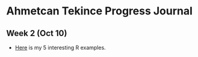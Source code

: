 # Ahmetcan Tekince Progress Journal

## Week 2 (Oct 10)

+ [Here](files/interesting_examples.html) is my 5 interesting R examples. 
